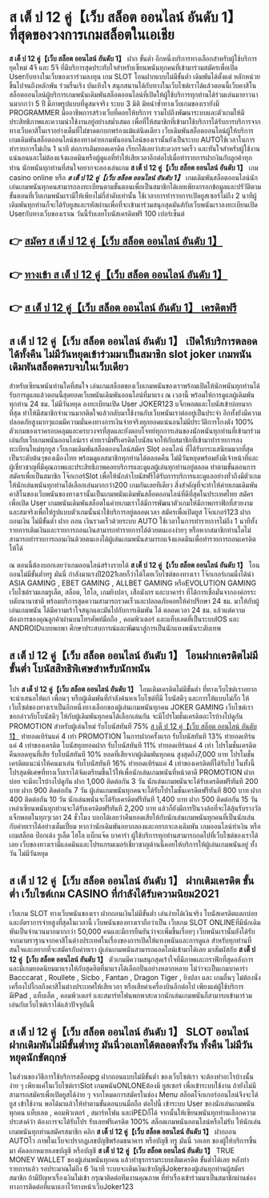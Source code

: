 # ส เต็ ป 12 คู่【เว็บ สล็อต ออนไลน์ อันดับ 1】  ที่สุดของวงการเกมสล็อตในเอเชีย

**ส เต็ ป 12 คู่【เว็บ สล็อต ออนไลน์ อันดับ 1】** ฝาก ขั้นต่ำ  อีกหนึ่งบริการทางเลือกสำหรับผู้ใช้บริการยุคใหม่ 4จี และ 5จี ที่มีบริการสุดประทับใจสำหรับเซียนพนันทุกคนที่เข้ามาร่วมสมัครเพื่อเปิด Userกับทางในเว็บของเราร่วมลงทุน เกม SLOT  โอนฝากแบบไม่มีขั้นต่ำ เดิมพันได้ตั้งแต่ หลักหน่วยขึ้นไปจนถึงหลักพัน ร่วมรื่นเริง บันเทิงใจ สนุกสนานได้กับทางในเว็บไซต์เราได้แล้วตอนนี้เว็บคาสิโนสล็อตออนไลน์ผู้บริการเกมพนันเดิมพันสล็อตออนไลน์ที่เปิดให้ผู้ใช้บริการทุกท่านได้ร่วมเล่นมายาวนานมากกว่า 5 ปี มีภาพรูปแบบที่ดูสมจจริง ระบบ 3 มิติ
มิหนำซ้ำทางเว็บเกมของเรายังมี  PROGRAMMER มืออาชีพการสร้างเว็บที่คอยให้บริการ  รวมไปถึงพัฒนาระบบและตัวเกมให้มีประสิทธิภาพและความน่าใช้งานอยู่อย่างสม่ำเสมอ เพื่อที่ให้สมาชิกที่เข้ามาใช้บริการได้รับการบริการจากทางเว็บคาสิโนเราอย่างเต็มที่ไม่ขาดตกบกพร่องแม้แต่นิดเดียว เว็บเดิมพันสล็อตออนไลน์ผู้ให้บริการเกมเดิมพันสล็อตออนไลน์ของทางค่ายเกมพันออนไลน์ของเรานั้นยังเป็นระบบ AUTOใช้เวลาในการทำรายการไม่เกิน 1 นาที ต่อการเติมยอดเครดิต เรียกได้เลยว่าสะดวกรวดเร็ว และทันใจสำหรับผู้ใช้งานแน่นอนและไม่ต้องแจ้งแอดมินหรือผู้ดูแลที่ทำให้เสียเวลาอีกต่อไปเมื่อทำรายการฝากงินกับลูกค้าทุกท่าน
นักพนันทุกท่านที่สนใจอยากจะลองเล่นเกม **ส เต็ ป 12 คู่【เว็บ สล็อต ออนไลน์ อันดับ 1】** เกม casino online หรือ ***ส เต็ ป 12 คู่【เว็บ สล็อต ออนไลน์ อันดับ 1】*** เกมเดิมพันสล็อตออนไลน์นักเล่นเกมพนันทุกคนสามารถลงทะเบียนตามขั้นตอนเพื่อเป็นสมาชิกได้เลยเพียงกรอกข้อมูลและปรัวัติตามขั้นตอนที่เว็บเกมพนันเรามีให้เพียงไม่กี่ลำดับเท่านั้น ใช้เวลาการทำรายการเปิดยูสเซอร์ไม่ถึง 2 นาทีผู้เดิมพันทุกท่านก็จะได้รับยูสและรหัสผ่านเพื่อที่จะเข้ามาร่วมสนุกสุดมันส์กับเว็บพนันเราลงทะเบียนเปิด Userกับทางเว็บของเราณ วันนี้รับเลยโบนัสเครดิตฟรี 100 เปอร์เซ็นต์

## 👉 [สมัคร ส เต็ ป 12 คู่【เว็บ สล็อต ออนไลน์ อันดับ 1】](https://archa888.com/)
## 👉 [ทางเข้า ส เต็ ป 12 คู่【เว็บ สล็อต ออนไลน์ อันดับ 1】](https://archa888.com/)
## 👉 [ส เต็ ป 12 คู่【เว็บ สล็อต ออนไลน์ อันดับ 1】 เครดิตฟรี](https://archa888.com/)

## ส เต็ ป 12 คู่【เว็บ สล็อต ออนไลน์ อันดับ 1】 เปิดให้บริการตลอด ได้ทั้งคืน ไม่มีวันหยุดเข้าร่วมมาเป็นสมาชิก slot joker เกมพนันเดิมพันสล็อตครบจบในเว็บเดียว

สำหรับเซียนพนันท่านใดที่สนใจ เล่นเกมสล็อตของเว็บเกมพนันของเราพร้อมเปิดให้นักพนันทุกท่านได้รับการดูแลแล้วตอนนี้สุดยอดเว็บพนันเดิมพันออนไลน์ที่มาแรง ณ เวลานี้ พร้อมให้การดูแลผู้เดิมพันทุกท่าน 24 ชม. ไม่มีวันหยุด ลงทะเบียนเปิด User JOKER123 แจ็กพอตและโบนัสเข้าบ่อยมากที่สุด ทำให้มีสมาชิกจำนวนมากติดใจแล้วกลับมาใช้งานกับเว็บพนันเราต่ออยู่เป็นประจำ อีกทั้งยังมีความปลอดภัยสูงมากๆแถมมีความมั่นคงทางการเงินจ่ายจริงทุกยอดแน่นอนไม่มีประวัติการโกงตัง 100% ตัวเกมของเราครอบคลุมและครบวงจรที่สุดและยังตอบโจทย์ทุกการเล่นของนักพนันทุกท่านที่เข้ามาร่วมเล่นกับเว็บเกมพนันออนไลน์เรา
ค่ายเรามีฟรีเครดิตโบนัสแจกให้กับสมาชิกที่เข้ามาทำรายการลงทะเบียนใหม่ทุกยูส เว็บเกมเดิมพันสล็อตออนไลน์สมัคร Slot ออนไลน์ ที่ได้รับกระแสนิยมมากที่สุดเป็นระดับต้นๆของเมืองไทย พร้อมดูแลสมาชิกทุกท่านได้ตลอดคืน ไม่มีวันหยุดพร้อมยังมีเจ้าหน้าที่และผู้เชี่ยวชาญที่มีคุณภาพและประสิทธิภาพคอยบริการและดูแลผู้เล่นทุกท่านอยู่ตลอด ทำตามขั้นตอนการสมัครเพื่อเป็นสมาชิก โจ๊กเกอร์Slot เพื่อให้นักล่าโบนัสฟรีได้รับการบริการและดูแลอย่างทั่วถึงมีตัวเกมให้นักเล่นพนันทุกท่านได้เลือกเล่นมากกว่า200 เกมกันเลยทีเดียว
สิ่งสำคัญที่จะทำให้ค่ายเกมเดิมพันคาสิโนของเว็บพนันของทางเรานั้นเป็นเกมพนันเดิมพันสล็อตออนไลน์ที่ดีที่สุดในประเทศไทย สมัครเพื่อเปิด User  เกมพนันเดิมพันสล็อตในค่ายเกมเราได้มีการพัฒนาตัวเกมให้มีภาพกราฟิกที่สวยงามและสมจริงเพื่อให้รูปแบบตัวเกมนั้นน่าใช้บริการอยู่ตลอดเวลา สมัครเพื่อเปิดยูส โจ๊กเกอร์123 ฝากถอนเงิน ไม่มีขั้นต่ำ ฝาก ถอน เงินรวดเร็วด้วยระบบ AUTO ใช้เวลาในการทำรายการไม่ถึง 1 นาทีทั้งรายการเติมเงินและรายการถอนเงินสามารถทำรายการได้ด้วยตนเองง่ายๆ หรือหากสมาชิกท่านใดไม่สามารถทำรายการถอนเงินด้วยตนเองได้ผู้เล่นเกมพนันสามารถแจ้งแอดมินเพื่อทำรายการถอนเครดิตให้ได้

ณ ตอนนี้ต้องบอกเลยว่าเกมออนไลน์สร้างรายได้ **ส เต็ ป 12 คู่【เว็บ สล็อต ออนไลน์ อันดับ 1】** โอนถอนไม่มีขั้นต่ำทรู มันนี่ กำลังมาแรงปี2021เลยก็ว่าได้โดยเว็บไซต์ของทางเรา โจ๊กเกอร์เกมมิ่งได้นำ  ASIA GAMING , EBET GAMING , ALLBET GAMING หรือEVOLUTION GAMING เว็บไซต์รวมเกมรูเล็ต, สล็อต, ไฮโล, เกมยิงปลา, เสือมังกร และบาคาร่า ที่ได้การเชื่อมั่นจากองค์กรระบดับนานาชาติ พร้อมบริการสุดความสามารถรวดเร็วและปลอดภัยคอยให้คำปรึกษา 24 ชม. มาให้กับผู้เล่นเกมพนัน ได้มีความเร้าใจสนุกและมันไปกับการเดิมพัน ได้ ตลอดเวลา 24 ชม. แล้วแต่ความต้องการของคุณลูกค้าผ่านบนโทรศัพท์มือถือ , คอมพิวเตอร์ และแท็บเลตที่เป็นระบบIOS และ ANDROIDแบบพกพา ศึกษาประสบการณ์และพัฒนาสู่การเป็นนักแทงพนันระดับเทพ

## ส เต็ ป 12 คู่【เว็บ สล็อต ออนไลน์ อันดับ 1】 โอนฝากเครดิตไม่มีขั้นต่ำ โบนัสสิทธิพิเศษสำหรับนักพนัน

โปร **ส เต็ ป 12 คู่【เว็บ สล็อต ออนไลน์ อันดับ 1】** โอนเติมเครดิตไม่มีขั้นต่ำ ที่ทางเว็บไซต์เราอยากจะนำเสนอให้แก่  เพื่อนๆ หรือผู้เดิมพันที่กำลังค้นหาเว็บไซต์ที่มี โบนัสดีๆ และการให้แบบไม่กั๊ก ให้เว็บไซต์ของทางเราเป็นอีกหนึ่งทางเลือกของผู้เล่นเกมพนันทุกคน JOKER GAMING เว็บไซต์เรา ขอกล่าวกับโบนัสดีๆ ให้กับผู้เดิมพันทุกคนได้เลือกเล่นกัน จะมีโปรโมชั่นเครดิตอะไรบ้างไปดูกัน
 PROMOTION สำหรับผู้เล่นใหม่ รับโบนัสทันที 75% [ส เต็ ป 12 คู่【เว็บ สล็อต ออนไลน์ อันดับ 1】](https://archa888.com/) ทำยอดเทิร์นแค่ 4 เท่า
 PROMOTION ในการฝากครั้งแรก รับโบนัสทันที 13% ทำยอดเทิร์นแค่ 4 เท่าของเครดิต
โบนัสทุกยอดฝาก รับโบนัสทันที 11% ทำยอดเทิร์นแค่ 4 เท่า
โปรโมชั่นเครดิตคืนยอดทุนที่เสีย รับโบนัสทันที 10% ยอดที่เสียจากผู้เดิมพันทุกคน สูงสุดถึง7,000 บาท
โปรโมชั่นเครดิตแนะนำให้คนมาเล่น รับโบนัสทันที 16% ทำยอดเทิร์นแค่ 4 เท่าของเครดิตที่ได้รับไป
ในทั้งนี้โปรสุดพิเศษที่ทางเว็บเราได้จัดเตรียมขึ้นไว้ให้เพื่อนักเล่นเกมพนันที่หน้าตาดี  PROMOTION ฝากบ่อย จะมีอะไรบ้างไปดูกัน
ฝาก 1,000 ติดต่อกัน 3 วัน นักเล่นเกมพนันจะได้รับเครดิตฟรีทันที 200 บาท
ฝาก 900 ติดต่อกัน 7 วัน ผู้เล่นเกมพนันทุกคนจะได้รับโปรโมชั่นเครดิตฟรีทันที 800 บาท
ฝาก 400 ติดต่อกัน 10 วัน นักเล่นพนันจะได้รับเครดิตฟรีทันที 1,400 บาท
ฝาก 500 ติดต่อกัน 15 วัน เหล่าเซียนพนันทุกท่านจะได้รับเครดิตฟรีทันที 2,200 บาท
แล้วก็ยังมีการปั่นวงล้อที่จะได้ลุ้นรับรางวัลแจ็กพอตในทุกๆเวลา 24 ชั่วโมง บอกได้เลยว่าคืนยอดเสียให้กับนักเล่นเกมพนันทุกคนที่เป็นนักเล่นกับค่ายเราได้อย่างเต็มเปี่ยม หากว่านักเดิมพันอยากลองและอยากจะลงเดิมพัน เกมออนไลน์ทำเงิน หรือเกมสล็อต ป๊อกเด้ง รูเล็ต ไฮโล แบ็กแจ๊ค บาคาร่า ผู้ใช้บริการทุกท่านสามารถกดไปที่เว็บไซต์ของเราได้เลย เว็บของทางเรามีแอดมินและโปรแกรมเมอร์เชี่ยวชาญด้านนี้คอยให้บริการให้ผู้เล่นเกมพนันอยู่ ทั้งวัน ไม่มีวันหยุด

## ส เต็ ป 12 คู่【เว็บ สล็อต ออนไลน์ อันดับ 1】 ฝากเติมเครดิต ขั้นต่ำ  เว็บไซต์เกม CASINO ที่กำลังได้รับความนิยม2021

เว็บเกม SLOT ทางเว็บพนันของเรา ฝากถอนเงินไม่มีขั้นต่ำ เล่นง่ายได้เงินจริง โบนัสเครดิตแตกบ่อยและอัตราการจ่ายสูงที่สุดในเวลานี้ เว็บพนันของทางเราถือว่าเป็น เว็บเกม SLOT ONLINEที่มีนักเดิมพันเป็นจำนวนมากมากกว่า 50,000 คนและมีการยืนยันว่าจะเพิ่มขึ้นเรื่อยๆ เว็บพนันเรานั้นยังได้รับจากมาตราฐานจากคาสิโนต่างประเทศในเรื่องของการเปิดให้แทงพนันและการดูแล สำหรับทุกท่านที่สนใจและอยากที่จะสมัครกับค่ายเรา ผู้เล่นเกมพนันสามารถแอดไลน์เข้ามาได้เลย
	มาสัมผัสกับ **ส เต็ ป 12 คู่【เว็บ สล็อต ออนไลน์ อันดับ 1】** ตัวเกมมีความสนุกสุดเร้าใจที่มีภาพและกราฟิกที่สุดอลังการ และมีเกมยอดนิยมมาแรงให้กับสุดฮิตที่มาแรงได้เลือกปั่นอย่างหลากหลาย  ไม่ว่าจะเป็นเกมบาคาร่า Bacccarat , Roullete , Sicbo , Fantan , Dragon Tiger , ยิงปลา และ เกมอื่นๆ ไม่ต้องนั่งเครื่องไปไกลถึงคาสิโนต่างประเทศให้เสียเวลา หรือเสียค่าเครื่องบินอีกต่อไป เพียงแค่ผู้ใช้บริการมีiPad , แท็บเล็ต , คอมพิวเตอร์ และสมาร์ทโฟนพกพาสะดวกนักเล่นเกมพนันก็สามารถเข้ามาร่วมเล่นกับเว็บไซต์เราได้แล้วปัจจุบันนี้

## ส เต็ ป 12 คู่【เว็บ สล็อต ออนไลน์ อันดับ 1】 SLOT ออนไลน์ฝากเดิมพันไม่มีขั้นต่ำทรู มันนี่วอเลทได้ตลอดทั้งวัน ทั้งคืน ไม่มีวันหยุดนักขัตฤกษ์

ในส่วนของวิธีการใช้บริการสล็อตpg ฝากถอนแบบไม่มีขั้นต่ำ ของเว็บไซต์เรา จะต้องทำอะไรบ้างนั้น ง่าย ๆ เพียงแค่ในเว็บไซต์เราSlot เกมพนันONLONEต้องมี ยูสเซอร์ เพื่อเข้าระบบใช้งาน ถ้ายังไม่มีสามารถสมัครเพื่อเปิดยูสได้ง่าย ๆ จากโหมดการสมัครในช่อง Menu สล็อตโจ๊กเกอร์ออนไลน์จึงจะได้ ยูส เข้าใช้งาน พอได้มาแล้วให้ทำตามขั้นตอนบนมือถือ ต่อไปนี้
เข้าระบบ User  ของนักเล่นเกมพนันทุกคน แท็บเลต , คอมพิวเตอร์ , สมาร์ทโฟน และiPEDก็ได้
จากนั้นให้เซียนพนันทุกท่านเลือกความประสงค์ว่า ต้องการจะได้รับโปร รับเลยฟรีเครดิต 100% สล็อตเกมพนันออนไลน์หรือไม่รับ
ให้นักเล่นเกมพนันทุกท่านสมัครสมาชิก คลิก **ส เต็ ป 12 คู่【เว็บ สล็อต ออนไลน์ อันดับ 1】** ฝากถอน AUTOไว ภาพในเว็บจะปรากฏเลขบัญชีพร้อมธนาคาร หรือบัญชี ทรู มันนี่ วอเลท ของผู้ให้บริการขึ้นมา
คัดลอกหมายเลขบัญชี หรือบัญชี **ส เต็ ป 12 คู่【เว็บ สล็อต ออนไลน์ อันดับ 1】** TRUE MONEY WALLET ของผู้เล่นพนันทุกคน แล้วทำธุรกรรมระบบเติมเครดิต ขั้นต่ำได้เลย
หลังทำรายการแล้ว รอประมาณไม่ถึง 6 วินาที ระบบจะเติมเงินเข้าบัญชีJokerของผู้เล่นทุกท่านผู้สมัครสมาชิก
ถ้ามีปัญหาเรื่องเงินไม่เข้า กรุณาติดต่อทีมงานคุณภาพ ที่ทำเรื่องเข้าร่วมมาเป็นสมาชิกผ่านช่องทางการติดต่อที่แนบเอาไว้ทางหน้าเว็บJoker123


